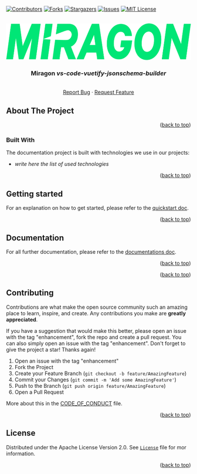 <div id="top"></div>

<!-- PROJECT SHIELDS -->
[![Contributors][contributors-shield]][contributors-url]
[![Forks][forks-shield]][forks-url]
[![Stargazers][stars-shield]][stars-url]
[![Issues][issues-shield]][issues-url]
[![MIT License][license-shield]][license-url]
<!-- END OF PROJECT SHIELDS -->

<!-- PROJECT LOGO -->
<br />
<div align="center">
  <a href="#">
    <img src="images/logo.png" alt="Logo" height="100">
  </a>

<h3 align="center">Miragon <i>vs-code-vuetify-jsonschema-builder</i></h3>

  <p align="center">
    <i></i>
    <br /><a href="https://github.com/FlowSquad/vs-code-vuetify-jsonschema-builder/issues">Report Bug</a>
    ·
    <a href="https://github.com/FlowSquad/vs-code-vuetify-jsonschema-builder/issues">Request Feature</a>
  </p>
</div>

<!-- ABOUT THE PROJECT -->
## About The Project



<p align="right">(<a href="#top">back to top</a>)</p>



### Built With

The documentation project is built with technologies we use in our projects:

* *write here the list of used technologies*

<p align="right">(<a href="#top">back to top</a>)</p>

## Getting started

For an explanation on how to get started, please refer to the [quickstart doc](docs/quickstart.md).

<p align="right">(<a href="#top">back to top</a>)</p>

## Documentation

For all further documentation, please refer to the [documentations doc](docs/extension/README.md).

<p align="right">(<a href="#top">back to top</a>)</p>

<p align="right">(<a href="#top">back to top</a>)</p>

<!-- CONTRIBUTING -->
## Contributing

Contributions are what make the open source community such an amazing place to learn, inspire, and create. Any contributions you make are **greatly appreciated**.

If you have a suggestion that would make this better, please open an issue with the tag "enhancement", fork the repo and create a pull request. You can also simply open an issue with the tag "enhancement".
Don't forget to give the project a star! Thanks again!

1. Open an issue with the tag "enhancement"
2. Fork the Project
3. Create your Feature Branch (`git checkout -b feature/AmazingFeature`)
4. Commit your Changes (`git commit -m 'Add some AmazingFeature'`)
5. Push to the Branch (`git push origin feature/AmazingFeature`)
6. Open a Pull Request

More about this in the [CODE_OF_CONDUCT](/CODE_OF_CONDUCT.md) file.

<p align="right">(<a href="#top">back to top</a>)</p>

## License

Distributed under the Apache License Version 2.0. See [`License`](LICENSE) file for mor information.


<p align="right">(<a href="#top">back to top</a>)</p>


<!-- MARKDOWN LINKS & IMAGES -->
<!-- https://www.markdownguide.org/basic-syntax/#reference-style-links -->
[contributors-shield]: https://img.shields.io/github/contributors/FlowSquad/vs-code-vuetify-jsonschema-builder.svg?style=for-the-badge

[contributors-url]: https://github.com/FlowSquad/vs-code-vuetify-jsonschema-builder/graphs/contributors

[forks-shield]: https://img.shields.io/github/forks/FlowSquad/vs-code-vuetify-jsonschema-builder.svg?style=for-the-badge

[forks-url]: https://github.com/FlowSquad/vs-code-vuetify-jsonschema-builder/network/members

[stars-shield]: https://img.shields.io/github/stars/FlowSquad/vs-code-vuetify-jsonschema-builder.svg?style=for-the-badge

[stars-url]: https://github.com/FlowSquad/vs-code-vuetify-jsonschema-builder/stargazers

[issues-shield]: https://img.shields.io/github/issues/FlowSquad/vs-code-vuetify-jsonschema-builder.svg?style=for-the-badge

[issues-url]: https://github.com/FlowSquad/vs-code-vuetify-jsonschema-builder/issues

[license-shield]: https://img.shields.io/github/license/FlowSquad/vs-code-vuetify-jsonschema-builder.svg?style=for-the-badge

[license-url]: https://github.com/FlowSquad/vs-code-vuetify-jsonschema-builder/blob/master/LICENSE

